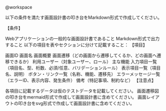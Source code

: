 @workspace

以下の条件を満たす画面設計書の叩き台をMarkdown形式で作成してください。

【条件】

Webアプリケーションの一般的な画面設計書であること
Markdown形式で出力すること
以下の項目を表やセクションに分けて記載すること：
【項目】

画面ID
画面名
画面概要
画面遷移（どの画面から遷移してくるか、どの画面へ遷移できるか）
利用ユーザー（対象ユーザー、ロール）
主な機能
入力項目一覧（項目名、型、桁数、必須/任意、バリデーションルール）
表示項目一覧（項目名、説明）
ボタン・リンク一覧（名称、機能、遷移先）
エラーメッセージ一覧（エラーID、表示内容、発生条件）
備考（特記事項、制約など）
【注意点】

各項目に記載するデータは仮のテストデータを記載してください。
画面遷移図の叩き台をmermaid形式で作成して画面設計書に含めてください。
画面レイアウトの叩き台をsvg形式で作成して画面設計書に含めてください。